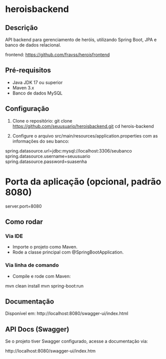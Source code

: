 # heroisbackend
## Descrição
API backend para gerenciamento de heróis, utilizando Spring Boot, JPA e banco de dados relacional.

frontend: https://github.com/fravss/heroisfrontend

## Pré-requisitos
- Java JDK 17 ou superior
- Maven 3.x
- Banco de dados MySQL

## Configuração

1. Clone o repositório:
git clone https://github.com/seuusuario/heroisbackend.git
cd herois-backend

2. Configure o arquivo src/main/resources/application.properties com as informações do seu banco:

spring.datasource.url=jdbc:mysql://localhost:3306/seubanco
spring.datasource.username=seuusuario
spring.datasource.password=suasenha

# Porta da aplicação (opcional, padrão 8080)
server.port=8080

## Como rodar

### Via IDE
- Importe o projeto como Maven.
- Rode a classe principal com @SpringBootApplication.

### Via linha de comando
- Compile e rode com Maven:

mvn clean install
mvn spring-boot:run

## Documentação
Disponível em: http://localhost:8080/swagger-ui/index.html


## API Docs (Swagger)
Se o projeto tiver Swagger configurado, acesse a documentação via:

 http://localhost:8080/swagger-ui/index.htm

